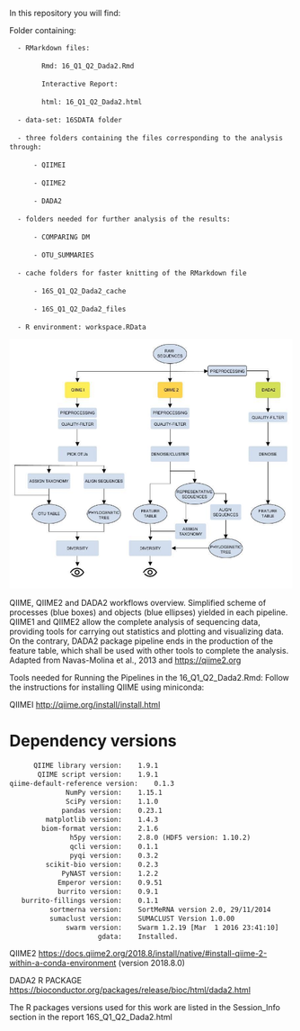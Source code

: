 In this repository you will find:

  Folder containing: 
  
      - RMarkdown files: 
      
            Rmd: 16_Q1_Q2_Dada2.Rmd
            
            Interactive Report: 
            
            html: 16_Q1_Q2_Dada2.html  
            
      - data-set: 16SDATA folder
      
      - three folders containing the files corresponding to the analysis through: 
      
          - QIIMEI
          
          - QIIME2
          
          - DADA2
          
      - folders needed for further analysis of the results: 
      
          - COMPARING DM
          
          - OTU_SUMMARIES
          
      - cache folders for faster knitting of the RMarkdown file
      
          - 16S_Q1_Q2_Dada2_cache
          
          - 16S_Q1_Q2_Dada2_files
          
      - R environment: workspace.RData
      
      

![alt text](https://raw.githubusercontent.com/kyrenya/16S-rRNA-Analysis/master/workflow.jpg)

QIIME, QIIME2 and DADA2 workflows overview. Simplified scheme of processes (blue boxes) and objects (blue ellipses) yielded in each pipeline. QIIME1 and QIIME2 allow the complete analysis of sequencing data, providing tools for carrying out statistics and plotting and visualizing data. On the contrary, DADA2 package pipeline ends in the production of the feature table, which shall be used with other tools to complete the analysis. Adapted from Navas-Molina et al., 2013 and https://qiime2.org



Tools needed for Running the Pipelines in the 16_Q1_Q2_Dada2.Rmd: 
  Follow the instructions for installing QIIME using miniconda:

QIIMEI
http://qiime.org/install/install.html


Dependency versions
===================
          QIIME library version:	1.9.1
           QIIME script version:	1.9.1
    qiime-default-reference version:	0.1.3
                  NumPy version:	1.15.1
                  SciPy version:	1.1.0
                 pandas version:	0.23.1
             matplotlib version:	1.4.3
            biom-format version:	2.1.6
                   h5py version:	2.8.0 (HDF5 version: 1.10.2)
                   qcli version:	0.1.1
                   pyqi version:	0.3.2
             scikit-bio version:	0.2.3
                 PyNAST version:	1.2.2
                Emperor version:	0.9.51
                burrito version:	0.9.1
       burrito-fillings version:	0.1.1
              sortmerna version:	SortMeRNA version 2.0, 29/11/2014
              sumaclust version:	SUMACLUST Version 1.0.00
                  swarm version:	Swarm 1.2.19 [Mar  1 2016 23:41:10]
                          gdata:	Installed.


QIIME2
https://docs.qiime2.org/2018.8/install/native/#install-qiime-2-within-a-conda-environment
(version 2018.8.0)


DADA2 R PACKAGE
https://bioconductor.org/packages/release/bioc/html/dada2.html


The R packages versions used for this work are listed in the Session_Info section in the report 16S_Q1_Q2_Dada2.html

